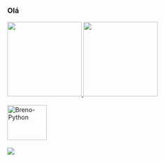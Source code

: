 ### Olá

<div>

  <a href="https://github.com/ValadaresX"> 
  <img height="170em" src="https://github-readme-stats.vercel.app/api?username=ValadaresX&show_icons=true&theme=dracula&include_all_commits=true&count_private-true"/> 
  <img height="170em" src="https://github-readme-stats.vercel.app/api/top-langs/?username=ValadaresX&layout=compact&langs_count=16&theme=dracula"/> 

</div>
  
  
<div style="display: inline_block"><br>
  <img align="center" alt="Breno-Python" height="80" width="90" src="https://cdn.jsdelivr.net/gh/devicons/devicon/icons/python/python-original-wordmark.svg">          
</div>
 
<div style="display: inline_block"><br>
  <a href="https://www.linkedin.com/in/breno-valadares-5364b6218" target="_blank"><img src="https://img.shields.io/badge/LinkedIn-0077B5?style=for-the-badge&logo=linkedin&logoColor=white" target="_blank"></a>
</div>
